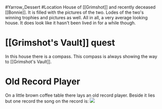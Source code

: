 #Yarrow_Dessert #Location 
House of [[Grimshot]] and recently deceased [[Bonnie]]. It is filled with the pictures of the two. Lodes of the two's winning trophies and pictures as well. All in all, a very average looking house. It does look like it hasn't been lived in for a while though. 
# [[Grimshot's Vault]] quest
In this house there is a compass. This compass is always showing the way to [[Grimshot's Vault]].
# Old Record Player
On a little brown coffee table there lays an old record player. Beside it lies but one record the song on the record is: ![](https://www.youtube.com/watch?v=F8dKVbP1Nzo) 